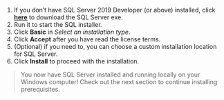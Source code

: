 1. If you don’t have SQL Server 2019 Developer (or above) installed, click [**here**](https://go.microsoft.com/fwlink/?linkid=866662
) to download the SQL Server exe.
2. Run it to start the SQL installer.
3. Click **Basic** in *Select an installation type*.
4. Click **Accept** after you have read the license terms.
5. (Optional) if you need to, you can choose a custom installation location for SQL Server.
6. Click **Install** to proceed with the installation.

> You now have SQL Server installed and running locally on your Windows computer! Check out the next section to continue installing prerequisites.
